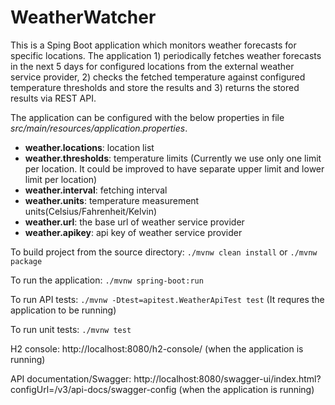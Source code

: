 # WeatherWatcher

This is a Sping Boot application which monitors weather forecasts for specific locations. The application 1) periodically fetches weather forecasts in the next 5 days for configured locations from the external weather service provider, 2) checks the fetched temperature against configured temperature thresholds and store the results and 3) returns the stored results via REST API. 

The application can be configured with the below properties in file *src/main/resources/application.properties*. 
- **weather.locations**: location list
- **weather.thresholds**: temperature limits (Currently we use only one limit per location. It could be improved to have separate upper limit and lower limit per location)  
- **weather.interval**: fetching interval
- **weather.units**: temperature measurement units(Celsius/Fahrenheit/Kelvin) 
- **weather.url**: the base url of weather service provider 
- **weather.apikey**: api key of weather service provider

To build project from the source directory: `./mvnw clean install` or `./mvnw package`

To run the application: `./mvnw spring-boot:run`

To run API tests: `./mvnw -Dtest=apitest.WeatherApiTest test` (It requres the application to be running)

To run unit tests: `./mvnw test`

H2 console: http://localhost:8080/h2-console/ (when the application is running)

API documentation/Swagger: http://localhost:8080/swagger-ui/index.html?configUrl=/v3/api-docs/swagger-config (when the application is running)  
